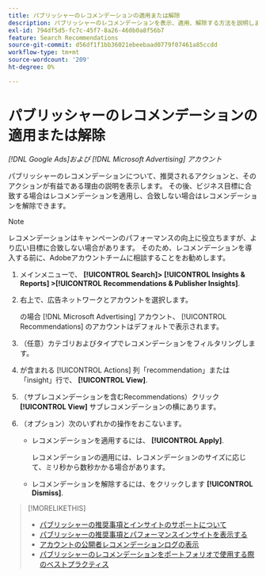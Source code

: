 ```yaml
---
title: パブリッシャーのレコメンデーションの適用または解除
description: パブリッシャーのレコメンデーションを表示、適用、解除する方法を説明します。
exl-id: 794df5d5-fc7c-45f7-8a26-460b0a8f56b7
feature: Search Recommendations
source-git-commit: d56df1f1bb36021ebeebaad0779f07461a85ccdd
workflow-type: tm+mt
source-wordcount: '209'
ht-degree: 0%

---
```


# パブリッシャーのレコメンデーションの適用または解除

*[!DNL Google Ads]および [!DNL Microsoft Advertising] アカウント*

パブリッシャーのレコメンデーションについて、推奨されるアクションと、そのアクションが有益である理由の説明を表示します。 その後、ビジネス目標に合致する場合はレコメンデーションを適用し、合致しない場合はレコメンデーションを解除できます。

>[!NOTE]
>
>レコメンデーションはキャンペーンのパフォーマンスの向上に役立ちますが、より広い目標に合致しない場合があります。 そのため、レコメンデーションを導入する前に、Adobeアカウントチームに相談することをお勧めします。

1. メインメニューで、 **[!UICONTROL Search]> [!UICONTROL Insights & Reports] >[!UICONTROL Recommendations & Publisher Insights]**.

1. 右上で、広告ネットワークとアカウントを選択します。

   の場合 [!DNL Microsoft Advertising] アカウント、 [!UICONTROL Recommendations] のアカウントはデフォルトで表示されます。

1. （任意）カテゴリおよびタイプでレコメンデーションをフィルタリングします。

1. が含まれる [!UICONTROL Actions] 列「recommendation」または「insight」行で、 **[!UICONTROL View]**.

1. （サブレコメンデーションを含むRecommendations）クリック **[!UICONTROL View]** サブレコメンデーションの横にあります。

1. （オプション）次のいずれかの操作をおこないます。

   * レコメンデーションを適用するには、 **[!UICONTROL Apply]**.

     レコメンデーションの適用には、レコメンデーションのサイズに応じて、ミリ秒から数秒かかる場合があります。

   * レコメンデーションを解除するには、をクリックします **[!UICONTROL Dismiss]**.

>[!MORELIKETHIS]
>
>* [パブリッシャーの推奨事項とインサイトのサポートについて](recommendation-support.md)
>* [パブリッシャーの推奨事項とパフォーマンスインサイトを表示する](recommendation-view.md)
>* [アカウントの公開者レコメンデーションログの表示](recommendation-view-log.md)
>* [パブリッシャーのレコメンデーションをポートフォリオで使用する際のベストプラクティス](recommendation-best-practices.md)

